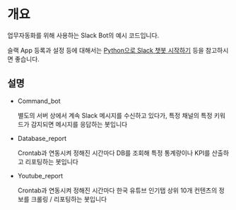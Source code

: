 # 개요

업무자동화를 위해 사용하는 Slack Bot의 예시 코드입니다.

슬랙 App 등록과 설정 등에 대해서는 [Python으로 Slack 챗봇 시작하기](https://medium.com/bothub-studio-ko/python%EC%9C%BC%EB%A1%9C-slack-%EC%B1%97%EB%B4%87-%EC%8B%9C%EC%9E%91%ED%95%98%EA%B8%B0-d8632c5add42) 등을 참고하시면 좋습니다.

## 설명

* Command_bot

  별도의 서버 상에서 계속 Slack 메시지를 수신하고 있다가, 특정 채널의 특정 키워드가 감지되면 메시지를 응답하는 봇입니다
  
* Database_report

  Crontab과 연동시켜 정해진 시간마다 DB를 조회해 특정 통계량이나 KPI를 산출하고 리포팅하는 봇입니다
  
* Youtube_report

  Crontab과 연동시켜 정해진 시간마다 한국 유튜브 인기탭 상위 10개 컨텐츠의 정보를 크롤링 / 리포팅하는 봇입니다
